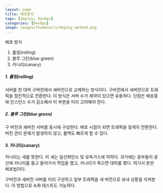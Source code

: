 ```yaml
---
layout: page
title: 배포방식
tags: [deploy, DevOps]
categories: [DevOps]
image: images/thumbnails/deploy_method.png
---
```


배포 방식

1. 롤링(rolling)
2. 블루 그린(blue green) 
3. 카나리(canary)



##### 1. 롤링(rolling)

서버를 한 대씩 구버전에서 새버전으로 교체하는 방식이다. 구버전에서 새버전으로 트래픽을 점진적으로 전환한다. 이 방식은 서버 수가 제약이 있으면 유용하다. 단점은 배포중에 인스턴스 수가 감소해서 이 부분을 미리 고려해야 한다. 



##### 2. 블루 그린(blue green)

구 버전과 새버전 서버를 동시에 구성한다. 배포 시점이 되면 트래픽을 일제히 전환한다. 버전 관리 문제가 발생하지 않고, 롤백도 빠르게 할 수 있다.



#### 3. 카나리(canary)

카나리는 새를 뜻한다. 이 새는 일산화탄소 및 유독가스에 약하다. 과거에는 광부들이 광산에 카나리를 들고 들어가서 작업을 했고, 카나리가 죽으면 대피를 했다. 여기서 본딴 배포법이다.

구버전과 새버전 서버를 미리 구성하고 일부 트래픽을 새 버전으로 보내 상황을 지켜본다. 이 방법으로 A/B 테스트도 가능하다. 



